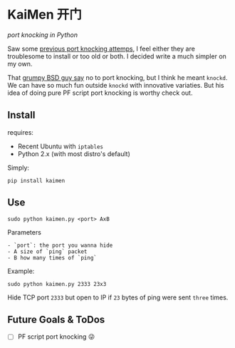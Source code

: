 # KaiMen 开门 #

*port knocking in Python*

Saw some [previous port knocking attemps](http://www.portknocking.org/view/implementations), I feel either they are troublesome to install or too old or both. I decided write a much simpler on my own.

That [grumpy BSD guy say](http://bsdly.blogspot.com/2012/04/why-not-use-port-knocking.html) no to port knocking, but I think he meant `knockd`. We can have so much fun outside `knockd` with innovative variaties. But his idea of doing pure PF script port knocking is worthy check out.

## Install ##

requires:

 - Recent Ubuntu with `iptables`
 - Python 2.x (with most distro's default)

Simply:

    pip install kaimen


## Use ##

    sudo python kaimen.py <port> AxB

Parameters

    - `port`: the port you wanna hide
    - A size of `ping` packet
    - B how many times of `ping`

Example:

    sudo python kaimen.py 2333 23x3

Hide TCP port `2333` but open to IP if `23` bytes of ping were sent `three` times.


## Future Goals & ToDos ##

 - [ ] PF script port knocking 😜